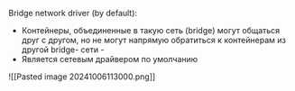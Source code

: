 Bridge network driver (by default):
- Контейнеры, объединенные в такую сеть (bridge) могут общаться друг с другом, но не могут напрямую обратиться к контейнерам из другой bridge- сети - 
- Является сетевым драйвером по умолчанию

![[Pasted image 20241006113000.png]]



